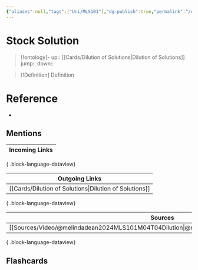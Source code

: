 ```yaml
---
{"aliases":null,"tags":["Uni/MLS101"],"dg-publish":true,"permalink":"/cards/stock-solution/","dgPassFrontmatter":true}
---
```


# Stock Solution

> [!ontology]-
> up:: [[Cards/Dilution of Solutions\|Dilution of Solutions]]
> jump:: 
> down:: 

> [!Definition] Definition

# Reference

- 

## Mentions

| Incoming Links |
| -------------- |

{ .block-language-dataview}

| Outgoing Links                                            |
| --------------------------------------------------------- |
| [[Cards/Dilution of Solutions\|Dilution of Solutions]] |

{ .block-language-dataview}

| Sources                                                                                         |
| ----------------------------------------------------------------------------------------------- |
| [[Sources/Video/@melindadean2024MLS101M04T04Dilution\|@melindadean2024MLS101M04T04Dilution]] |

{ .block-language-dataview}

## Flashcards